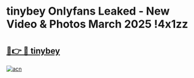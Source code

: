 # tinybey Onlyfans Leaked - New Video & Photos March 2025 !4x1zz

# <h2><a href="https://icc6mf.iuczelnia.edu.pl?title=tinybey&ref=4x1zz">🔗👉 🔴 tinybey</a></h2>

[![acn](https://github.com/user-attachments/assets/0f9c940e-d8b0-45ae-aac7-cd30a18b3e1c)](https://icc6mf.iuczelnia.edu.pl?title=tinybey&ref=4x1zz)

